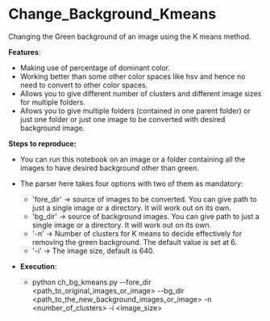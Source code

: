 # Change_Background_Kmeans
Changing the Green background of an image using the K means method.

**Features**:</br>
* Making use of percentage of dominant color.
* Working better than some other color spaces like hsv and hence no need to convert to other color spaces.
* Allows you to give different number of clusters and different image sizes for multiple folders.
* Allows you to give multiple folders (contained in one parent folder) or just one folder or just one image to be converted with desired background image.

**Steps to reproduce:**</br>
* You can run this notebook on an image or a folder containing all the images to have desired background other than green.</br>
* The parser here takes four options with two of them as mandatory:
    * 'fore_dir' -> source of images to be converted. You can give path to just a single image or a directory. It will work out on its own.
    * 'bg_dir'   -> source of background images. You can give path to just a single image or a directory. It will work out on its own.
    * '-n'       -> Number of clusters for K means to decide effectively for removing the green background. The default value is set at 6.
    * '-i'       -> The image size, default is 640.
  
* **Execution**:
     * python ch_bg_kmeans.py --fore_dir <path_to_original_images_or_image> --bg_dir <path_to_the_new_background_images_or_image> -n <number_of_clusters> -i <image_size>
